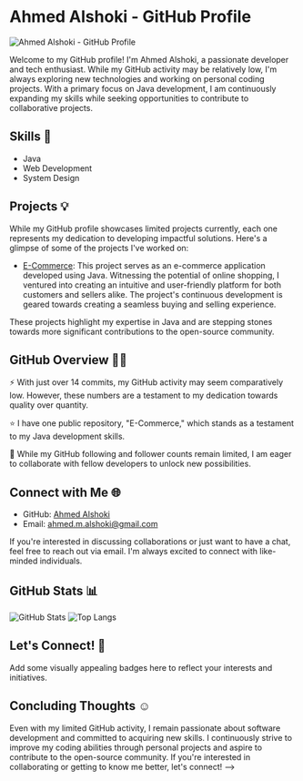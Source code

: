 # Ahmed Alshoki - GitHub Profile

![Ahmed Alshoki - GitHub Profile](https://github.com/AhmedMAlshoki.png)

Welcome to my GitHub profile! I'm Ahmed Alshoki, a passionate developer and tech enthusiast. While my GitHub activity may be relatively low, I'm always exploring new technologies and working on personal coding projects. With a primary focus on Java development, I am continuously expanding my skills while seeking opportunities to contribute to collaborative projects.

## Skills 🚀

- Java 
- Web Development
- System Design 

## Projects 💡

While my GitHub profile showcases limited projects currently, each one represents my dedication to developing impactful solutions. Here's a glimpse of some of the projects I've worked on:

- [E-Commerce](https://github.com/AhmedMAlshoki/E-Commerce): This project serves as an e-commerce application developed using Java. Witnessing the potential of online shopping, I ventured into creating an intuitive and user-friendly platform for both customers and sellers alike. The project's continuous development is geared towards creating a seamless buying and selling experience.

These projects highlight my expertise in Java and are stepping stones towards more significant contributions to the open-source community.

## GitHub Overview 👨‍💻

⚡ With just over 14 commits, my GitHub activity may seem comparatively low. However, these numbers are a testament to my dedication towards quality over quantity. 

⭐ I have one public repository, "E-Commerce," which stands as a testament to my Java development skills.

🌟 While my GitHub following and follower counts remain limited, I am eager to collaborate with fellow developers to unlock new possibilities.

## Connect with Me 🌐

- GitHub: [Ahmed Alshoki](https://github.com/AhmedMAlshoki)
- Email: ahmed.m.alshoki@gmail.com

If you're interested in discussing collaborations or just want to have a chat, feel free to reach out via email. I'm always excited to connect with like-minded individuals.

## GitHub Stats 📊

![GitHub Stats](https://github-readme-stats.vercel.app/api?username=AhmedMAlshoki)
![Top Langs](https://github-readme-stats.vercel.app/api/top-langs/?username=AhmedMAlshoki)

## Let's Connect! 🤝

Add some visually appealing badges here to reflect your interests and initiatives.

## Concluding Thoughts ☺️

Even with my limited GitHub activity, I remain passionate about software development and committed to acquiring new skills. I continuously strive to improve my coding abilities through personal projects and aspire to contribute to the open-source community. If you're interested in collaborating or getting to know me better, let's connect!
-->
